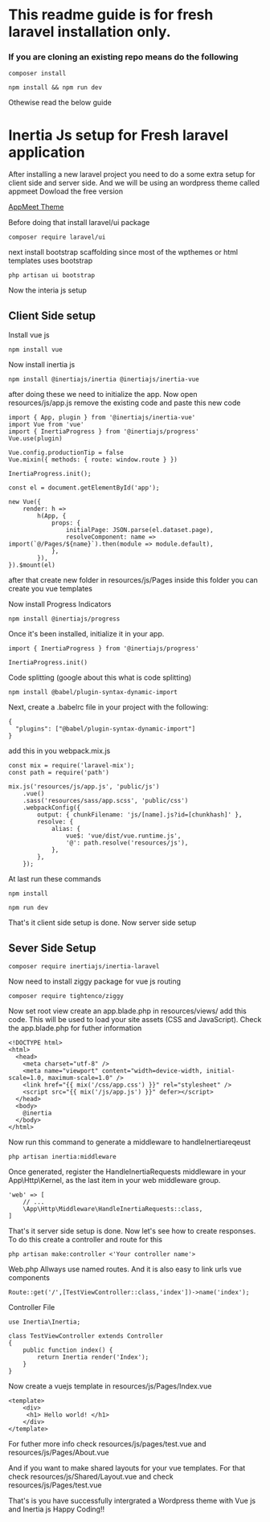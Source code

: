 # This readme guide is for fresh laravel installation only. 
### If you are cloning an existing repo means do the following 
```
composer install 
```
```
npm install && npm run dev
```
Othewise read the below guide 

# Inertia Js setup for Fresh laravel application
After installing a new laravel project you need to do a some extra setup for client side and server side. And we will be using an wordpress 
theme called appmeet 
Dowload the free version 

[AppMeet Theme](https://wpthemesgrid.com/downloads/appmeet-startup-app-saas-html-template/)

Before doing that install laravel/ui package 
```
composer require laravel/ui
```
next install bootstrap scaffolding since most of the wpthemes or html templates uses bootstrap
```
php artisan ui bootstrap
```

Now the interia js setup 

## Client Side setup 
Install vue js 
```
npm install vue
```
Now install inertia js

```
npm install @inertiajs/inertia @inertiajs/inertia-vue
```

after doing these we need to initialize the  app. Now open resources/js/app.js 
remove the existing code and paste this new code 

```
import { App, plugin } from '@inertiajs/inertia-vue'
import Vue from 'vue'
import { InertiaProgress } from '@inertiajs/progress'
Vue.use(plugin)

Vue.config.productionTip = false
Vue.mixin({ methods: { route: window.route } })

InertiaProgress.init();

const el = document.getElementById('app');

new Vue({
    render: h =>
        h(App, {
            props: {
                initialPage: JSON.parse(el.dataset.page),
                resolveComponent: name => import(`@/Pages/${name}`).then(module => module.default),
            },
        }),
}).$mount(el)
```
after that create new folder in resources/js/Pages inside this folder you can create you vue templates

Now install Progress Indicators 
```
npm install @inertiajs/progress
```

Once it's been installed, initialize it in your app.
```
import { InertiaProgress } from '@inertiajs/progress'

InertiaProgress.init()
```
Code splitting (google about this what is code splitting)
```
npm install @babel/plugin-syntax-dynamic-import

```
Next, create a .babelrc file in your project with the following:
```
{
  "plugins": ["@babel/plugin-syntax-dynamic-import"]
}
```

add this in you webpack.mix.js
```
const mix = require('laravel-mix');
const path = require('path')

mix.js('resources/js/app.js', 'public/js')
    .vue()
    .sass('resources/sass/app.scss', 'public/css')
    .webpackConfig({
        output: { chunkFilename: 'js/[name].js?id=[chunkhash]' },
        resolve: {
            alias: {
                vue$: 'vue/dist/vue.runtime.js',
                '@': path.resolve('resources/js'),
            },
        },
    });
```

At last run these commands 
```
npm install 
```
```
npm run dev
```
That's it client side setup is done. Now server side setup 

## Sever Side Setup
```
composer require inertiajs/inertia-laravel
```

Now need to install ziggy package for vue js routing
```
composer require tightenco/ziggy
```

Now set root view 
create an app.blade.php in resources/views/ add this code. This will be used to load your site assets (CSS and JavaScript).
Check the app.blade.php for futher information
```
<!DOCTYPE html>
<html>
  <head>
    <meta charset="utf-8" />
    <meta name="viewport" content="width=device-width, initial-scale=1.0, maximum-scale=1.0" />
    <link href="{{ mix('/css/app.css') }}" rel="stylesheet" />
    <script src="{{ mix('/js/app.js') }}" defer></script>
  </head>
  <body>
    @inertia
  </body>
</html>
```
Now run this command to generate a middleware to handleInertiareqeust 
```
php artisan inertia:middleware
```
Once generated, register the HandleInertiaRequests middleware in your App\Http\Kernel, as the last item in your web middleware group.
```
'web' => [
    // ...
    \App\Http\Middleware\HandleInertiaRequests::class,
]
```
That's it server side setup is done. Now let's see how to create responses. To do this create a controller and route for this 
```
php artisan make:controller <'Your controller name'>

```
Web.php
Allways use named routes. And it is also easy to link urls vue components 
```
Route::get('/',[TestViewController::class,'index'])->name('index');

```

Controller File 
```
use Inertia\Inertia;

class TestViewController extends Controller
{
    public function index() {
        return Inertia render('Index');
    }
}
```
Now create a vuejs template in resources/js/Pages/Index.vue 
```
<template>
    <div> 
     <h1> Hello world! </h1>
    </div>
</template>
```
For futher more info check resources/js/pages/test.vue and resources/js/Pages/About.vue

And if you want to make shared layouts for your vue templates. For that check resources/js/Shared/Layout.vue and check resources/js/Pages/test.vue

That's is you have successfully intergrated a Wordpress theme with Vue js and Inertia js
Happy Coding!!
